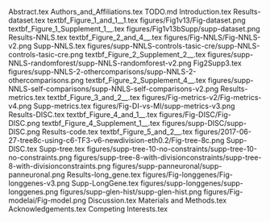 Abstract.tex
Authors_and_Affiliations.tex
TODO.md
Introduction.tex
Results-dataset.tex
textbf_Figure_1_and_1__1.tex
figures/Fig1v13/Fig-dataset.png
textbf_Figure_1_Supplement_1__.tex
figures/Fig1v13bSupp/supp-dataset.png
Results-NNLS.tex
textbf_Figure_2_and_4__.tex
figures/Fig-NNLS/Fig-NNLS-v2.png
Supp-NNLS.tex
figures/supp-NNLS-controls-tasic-cre/supp-NNLS-controls-tasic-cre.png
textbf_Figure_2_Supplement_2__.tex
figures/supp-NNLS-randomforest/supp-NNLS-randomforest-v2.png
Fig2Supp3.tex
figures/supp-NNLS-2-othercomparisons/supp-NNLS-2-othercomparisons.png
textbf_Figure_2_Supplement_4__.tex
figures/supp-NNLS-self-comparisons/supp-NNLS-self-comparisons-v2.png
Results-metrics.tex
textbf_Figure_3_and_2__.tex
figures/Fig-metrics-v2/Fig-metrics-v4.png
Supp-metrics.tex
figures/Fig-DI-vs-MI/supp-metrics-v3.png
Results-DISC.tex
textbf_Figure_4_and_1__.tex
figures/Fig-DISC/Fig-DISC.png
textbf_Figure_4_Supplement_1__.tex
figures/supp-DISC/supp-DISC.png
Results-code.tex
textbf_Figure_5_and_2__.tex
figures/2017-06-27-tree8c-using-c6-TF3-v6-newdivision-eth0.2/Fig-tree-8c.png
Supp-DISC.tex
Supp-tree.tex
figures/supp-tree-10-no-constraints/supp-tree-10-no-constraints.png
figures/supp-tree-8-with-divisionconstraints/supp-tree-8-with-divisionconstraints.png
figures/supp-panneuronal/supp-panneuronal.png
Results-long_gene.tex
figures/Fig-longgenes/Fig-longgenes-v3.png
Supp-LongGene.tex
figures/supp-longgenes/supp-longgenes.png
figures/supp-glen-hist/supp-glen-hist.png
figures/Fig-modelai/Fig-model.png
Discussion.tex
Materials and Methods.tex
Acknowledgements.tex
Competing Interests.tex